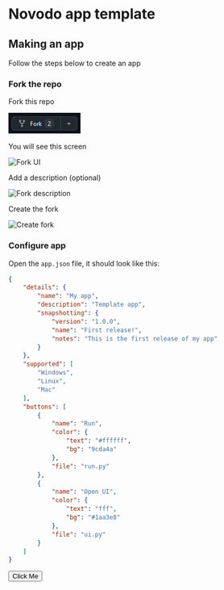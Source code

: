 # Novodo app template

## Making an app

Follow the steps below to create an app

### Fork the repo

Fork this repo

![Fork image](https://raw.githubusercontent.com/NovodoOfficial/novodo/refs/heads/main/other/novodo%20packages/assets/fork.png)

You will see this screen

![Fork UI](./assets/fork%20ui.png)

Add a description (optional)

![Fork description](./assets/fork%20description.png)

Create the fork

![Create fork](./assets/create%20fork.png)

### Configure app

Open the ```app.json``` file, it should look like this:

```json
{
    "details": {
        "name": "My app",
        "description": "Template app",
        "snapshotting": {
            "version": "1.0.0",
            "name": "First release!",
            "notes": "This is the first release of my app"
        }
    },
    "supported": [
        "Windows",
        "Linux",
        "Mac"
    ],
    "buttons": [
        {
            "name": "Run",
            "color": {
                "text": "#ffffff",
                "bg": "9cda4a"
            },
            "file": "run.py"
        },
        {
            "name": "Open UI",
            "color": {
                "text": "fff",
                "bg": "#1aa3e8"
            },
            "file": "ui.py"
        }
    ]
}
```

<button onclick="alert('Button clicked!')">Click Me</button>
